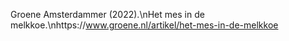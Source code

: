 Groene Amsterdammer (2022).\nHet mes in de melkkoe.\nhttps://www.groene.nl/artikel/het-mes-in-de-melkkoe